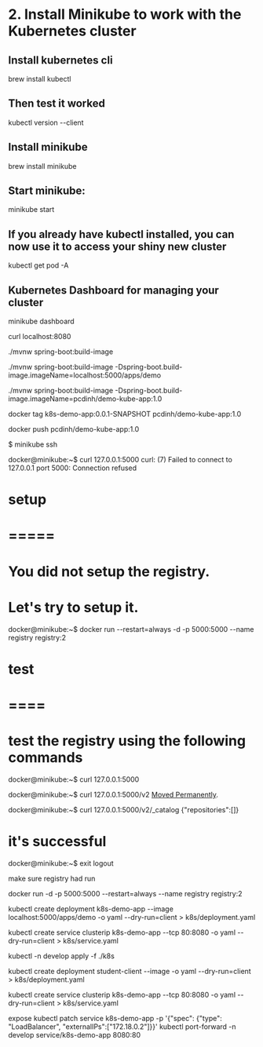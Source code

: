 # 2. Install Minikube to work with the Kubernetes cluster
## Install kubernetes cli
brew install kubectl
## Then test it worked
kubectl version --client
## Install minikube
brew install minikube
## Start minikube:
minikube start
## If you already have kubectl installed, you can now use it to access your shiny new cluster
kubectl get pod -A
## Kubernetes Dashboard for managing your cluster
minikube dashboard

curl localhost:8080


./mvnw spring-boot:build-image

./mvnw spring-boot:build-image -Dspring-boot.build-image.imageName=localhost:5000/apps/demo

./mvnw spring-boot:build-image -Dspring-boot.build-image.imageName=pcdinh/demo-kube-app:1.0

docker tag k8s-demo-app:0.0.1-SNAPSHOT pcdinh/demo-kube-app:1.0

docker push pcdinh/demo-kube-app:1.0



$ minikube ssh

docker@minikube:~$ curl 127.0.0.1:5000
curl: (7) Failed to connect to 127.0.0.1 port 5000: Connection refused

# setup
# =====
# You did not setup the registry.
# Let's try to setup it.
docker@minikube:~$ docker run --restart=always -d -p 5000:5000 --name registry registry:2

# test
# ====
# test the registry using the following commands
docker@minikube:~$ curl 127.0.0.1:5000

docker@minikube:~$ curl 127.0.0.1:5000/v2
<a href="/v2/">Moved Permanently</a>.

docker@minikube:~$ curl 127.0.0.1:5000/v2/_catalog
{"repositories":[]}
# it's successful

docker@minikube:~$ exit
logout

make sure registry had run

docker run -d -p 5000:5000 --restart=always --name registry registry:2


kubectl create deployment k8s-demo-app --image localhost:5000/apps/demo -o yaml --dry-run=client > k8s/deployment.yaml

kubectl create service clusterip k8s-demo-app --tcp 80:8080 -o yaml --dry-run=client > k8s/service.yaml

kubectl -n develop apply -f ./k8s

kubectl create deployment student-client --image  -o yaml --dry-run=client > k8s/deployment.yaml

kubectl create service clusterip k8s-demo-app --tcp 80:8080 -o yaml --dry-run=client > k8s/service.yaml



expose
kubectl patch service k8s-demo-app -p '{"spec": {"type": "LoadBalancer", "externalIPs":["172.18.0.2"]}}'
kubectl port-forward -n develop service/k8s-demo-app 8080:80